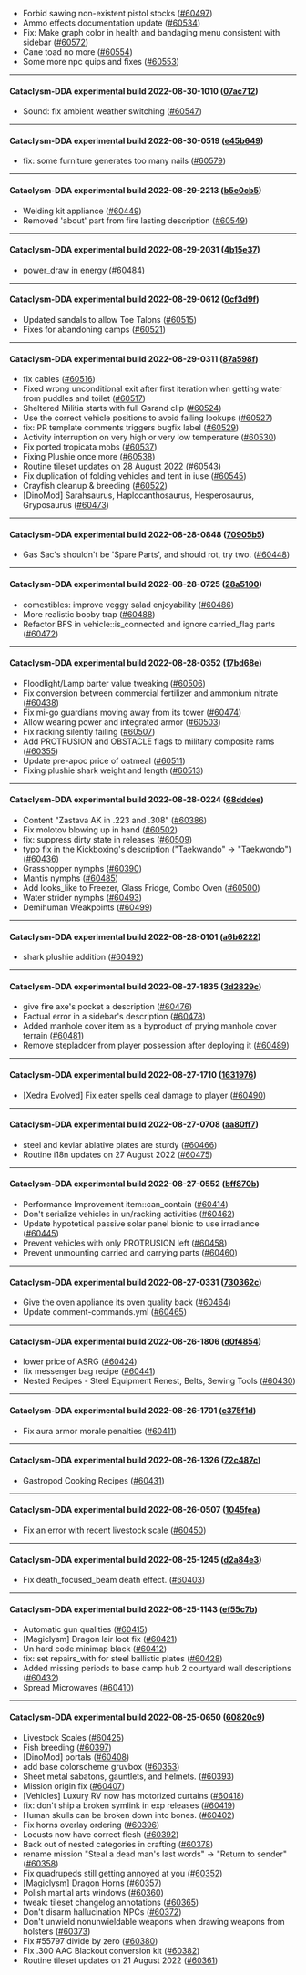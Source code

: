 * Forbid sawing non-existent pistol stocks ([#60497](https://github.com/CleverRaven/Cataclysm-DDA/pull/60497))
* Ammo effects documentation update ([#60534](https://github.com/CleverRaven/Cataclysm-DDA/pull/60534))
* Fix: Make graph color in health and bandaging menu consistent with sidebar ([#60572](https://github.com/CleverRaven/Cataclysm-DDA/pull/60572))
* Cane toad no more ([#60554](https://github.com/CleverRaven/Cataclysm-DDA/pull/60554))
* Some more npc quips and fixes ([#60553](https://github.com/CleverRaven/Cataclysm-DDA/pull/60553))

---

#### Cataclysm-DDA experimental build 2022-08-30-1010 ([07ac712](https://github.com/CleverRaven/Cataclysm-DDA/releases/tag/cdda-experimental-2022-08-30-1010))

* Sound: fix ambient weather switching ([#60547](https://github.com/CleverRaven/Cataclysm-DDA/pull/60547))

---

#### Cataclysm-DDA experimental build 2022-08-30-0519 ([e45b649](https://github.com/CleverRaven/Cataclysm-DDA/releases/tag/cdda-experimental-2022-08-30-0519))

* fix: some furniture generates too many nails ([#60579](https://github.com/CleverRaven/Cataclysm-DDA/pull/60579))

---

#### Cataclysm-DDA experimental build 2022-08-29-2213 ([b5e0cb5](https://github.com/CleverRaven/Cataclysm-DDA/releases/tag/cdda-experimental-2022-08-29-2213))

* Welding kit appliance ([#60449](https://github.com/CleverRaven/Cataclysm-DDA/pull/60449))
* Removed 'about' part from fire lasting description ([#60549](https://github.com/CleverRaven/Cataclysm-DDA/pull/60549))

---

#### Cataclysm-DDA experimental build 2022-08-29-2031 ([4b15e37](https://github.com/CleverRaven/Cataclysm-DDA/releases/tag/cdda-experimental-2022-08-29-2031))

* power_draw in energy ([#60484](https://github.com/CleverRaven/Cataclysm-DDA/pull/60484))

---

#### Cataclysm-DDA experimental build 2022-08-29-0612 ([0cf3d9f](https://github.com/CleverRaven/Cataclysm-DDA/releases/tag/cdda-experimental-2022-08-29-0612))

* Updated sandals to allow Toe Talons ([#60515](https://github.com/CleverRaven/Cataclysm-DDA/pull/60515))
* Fixes for abandoning camps ([#60521](https://github.com/CleverRaven/Cataclysm-DDA/pull/60521))

---

#### Cataclysm-DDA experimental build 2022-08-29-0311 ([87a598f](https://github.com/CleverRaven/Cataclysm-DDA/releases/tag/cdda-experimental-2022-08-29-0311))

* fix cables ([#60516](https://github.com/CleverRaven/Cataclysm-DDA/pull/60516))
* Fixed wrong unconditional exit after first iteration when getting water from puddles and toilet ([#60517](https://github.com/CleverRaven/Cataclysm-DDA/pull/60517))
* Sheltered Militia starts with full Garand clip ([#60524](https://github.com/CleverRaven/Cataclysm-DDA/pull/60524))
* Use the correct vehicle positions to avoid failing lookups ([#60527](https://github.com/CleverRaven/Cataclysm-DDA/pull/60527))
* fix: PR template comments triggers bugfix label ([#60529](https://github.com/CleverRaven/Cataclysm-DDA/pull/60529))
* Activity interruption on very high or very low temperature ([#60530](https://github.com/CleverRaven/Cataclysm-DDA/pull/60530))
* Fix ported tropicata mobs ([#60537](https://github.com/CleverRaven/Cataclysm-DDA/pull/60537))
* Fixing Plushie once more ([#60538](https://github.com/CleverRaven/Cataclysm-DDA/pull/60538))
* Routine tileset updates on 28 August 2022 ([#60543](https://github.com/CleverRaven/Cataclysm-DDA/pull/60543))
* Fix duplication of folding vehicles and tent in iuse  ([#60545](https://github.com/CleverRaven/Cataclysm-DDA/pull/60545))
* Crayfish cleanup & breeding ([#60522](https://github.com/CleverRaven/Cataclysm-DDA/pull/60522))
* [DinoMod] Sarahsaurus, Haplocanthosaurus, Hesperosaurus, Gryposaurus ([#60473](https://github.com/CleverRaven/Cataclysm-DDA/pull/60473))

---

#### Cataclysm-DDA experimental build 2022-08-28-0848 ([70905b5](https://github.com/CleverRaven/Cataclysm-DDA/releases/tag/cdda-experimental-2022-08-28-0848))

* Gas Sac's shouldn't be 'Spare Parts', and should rot, try two. ([#60448](https://github.com/CleverRaven/Cataclysm-DDA/pull/60448))

---

#### Cataclysm-DDA experimental build 2022-08-28-0725 ([28a5100](https://github.com/CleverRaven/Cataclysm-DDA/releases/tag/cdda-experimental-2022-08-28-0725))

* comestibles: improve veggy salad enjoyability ([#60486](https://github.com/CleverRaven/Cataclysm-DDA/pull/60486))
* More realistic booby trap ([#60488](https://github.com/CleverRaven/Cataclysm-DDA/pull/60488))
* Refactor BFS in vehicle::is_connected and ignore carried_flag parts ([#60472](https://github.com/CleverRaven/Cataclysm-DDA/pull/60472))

---

#### Cataclysm-DDA experimental build 2022-08-28-0352 ([17bd68e](https://github.com/CleverRaven/Cataclysm-DDA/releases/tag/cdda-experimental-2022-08-28-0352))

* Floodlight/Lamp barter value tweaking ([#60506](https://github.com/CleverRaven/Cataclysm-DDA/pull/60506))
* Fix conversion between commercial fertilizer and ammonium nitrate ([#60438](https://github.com/CleverRaven/Cataclysm-DDA/pull/60438))
* Fix mi-go guardians moving away from its tower ([#60474](https://github.com/CleverRaven/Cataclysm-DDA/pull/60474))
* Allow wearing power and integrated armor ([#60503](https://github.com/CleverRaven/Cataclysm-DDA/pull/60503))
* Fix racking silently failing ([#60507](https://github.com/CleverRaven/Cataclysm-DDA/pull/60507))
* Add PROTRUSION and OBSTACLE flags to military composite rams ([#60355](https://github.com/CleverRaven/Cataclysm-DDA/pull/60355))
* Update pre-apoc price of oatmeal ([#60511](https://github.com/CleverRaven/Cataclysm-DDA/pull/60511))
* Fixing plushie shark weight and length ([#60513](https://github.com/CleverRaven/Cataclysm-DDA/pull/60513))

---

#### Cataclysm-DDA experimental build 2022-08-28-0224 ([68dddee](https://github.com/CleverRaven/Cataclysm-DDA/releases/tag/cdda-experimental-2022-08-28-0224))

* Content "Zastava AK in .223 and .308" ([#60386](https://github.com/CleverRaven/Cataclysm-DDA/pull/60386))
* Fix molotov blowing up in hand ([#60502](https://github.com/CleverRaven/Cataclysm-DDA/pull/60502))
* fix: suppress dirty state in releases ([#60509](https://github.com/CleverRaven/Cataclysm-DDA/pull/60509))
* typo fix in the Kickboxing's description ("Taekwando" -> "Taekwondo") ([#60436](https://github.com/CleverRaven/Cataclysm-DDA/pull/60436))
* Grasshopper nymphs ([#60390](https://github.com/CleverRaven/Cataclysm-DDA/pull/60390))
* Mantis nymphs ([#60485](https://github.com/CleverRaven/Cataclysm-DDA/pull/60485))
* Add looks_like to Freezer, Glass Fridge, Combo Oven ([#60500](https://github.com/CleverRaven/Cataclysm-DDA/pull/60500))
* Water strider nymphs ([#60493](https://github.com/CleverRaven/Cataclysm-DDA/pull/60493))
* Demihuman Weakpoints ([#60499](https://github.com/CleverRaven/Cataclysm-DDA/pull/60499))

---

#### Cataclysm-DDA experimental build 2022-08-28-0101 ([a6b6222](https://github.com/CleverRaven/Cataclysm-DDA/releases/tag/cdda-experimental-2022-08-28-0101))

* shark plushie addition ([#60492](https://github.com/CleverRaven/Cataclysm-DDA/pull/60492))

---

#### Cataclysm-DDA experimental build 2022-08-27-1835 ([3d2829c](https://github.com/CleverRaven/Cataclysm-DDA/releases/tag/cdda-experimental-2022-08-27-1835))

* give fire axe's pocket a description ([#60476](https://github.com/CleverRaven/Cataclysm-DDA/pull/60476))
* Factual error in a sidebar's description ([#60478](https://github.com/CleverRaven/Cataclysm-DDA/pull/60478))
* Added manhole cover item as a byproduct of prying manhole cover terrain ([#60481](https://github.com/CleverRaven/Cataclysm-DDA/pull/60481))
* Remove stepladder from player possession after deploying it ([#60489](https://github.com/CleverRaven/Cataclysm-DDA/pull/60489))

---

#### Cataclysm-DDA experimental build 2022-08-27-1710 ([1631976](https://github.com/CleverRaven/Cataclysm-DDA/releases/tag/cdda-experimental-2022-08-27-1710))

* [Xedra Evolved] Fix eater spells deal damage to player ([#60490](https://github.com/CleverRaven/Cataclysm-DDA/pull/60490))

---

#### Cataclysm-DDA experimental build 2022-08-27-0708 ([aa80ff7](https://github.com/CleverRaven/Cataclysm-DDA/releases/tag/cdda-experimental-2022-08-27-0708))

* steel and kevlar ablative plates are sturdy ([#60466](https://github.com/CleverRaven/Cataclysm-DDA/pull/60466))
* Routine i18n updates on 27 August 2022 ([#60475](https://github.com/CleverRaven/Cataclysm-DDA/pull/60475))

---

#### Cataclysm-DDA experimental build 2022-08-27-0552 ([bff870b](https://github.com/CleverRaven/Cataclysm-DDA/releases/tag/cdda-experimental-2022-08-27-0552))

* Performance Improvement item::can_contain  ([#60414](https://github.com/CleverRaven/Cataclysm-DDA/pull/60414))
* Don't serialize vehicles in un/racking activities ([#60462](https://github.com/CleverRaven/Cataclysm-DDA/pull/60462))
* Update hypotetical passive solar panel bionic to use irradiance ([#60445](https://github.com/CleverRaven/Cataclysm-DDA/pull/60445))
* Prevent vehicles with only PROTRUSION left ([#60458](https://github.com/CleverRaven/Cataclysm-DDA/pull/60458))
* Prevent unmounting carried and carrying parts ([#60460](https://github.com/CleverRaven/Cataclysm-DDA/pull/60460))

---

#### Cataclysm-DDA experimental build 2022-08-27-0331 ([730362c](https://github.com/CleverRaven/Cataclysm-DDA/releases/tag/cdda-experimental-2022-08-27-0331))

* Give the oven appliance its oven quality back ([#60464](https://github.com/CleverRaven/Cataclysm-DDA/pull/60464))
* Update comment-commands.yml ([#60465](https://github.com/CleverRaven/Cataclysm-DDA/pull/60465))

---

#### Cataclysm-DDA experimental build 2022-08-26-1806 ([d0f4854](https://github.com/CleverRaven/Cataclysm-DDA/releases/tag/cdda-experimental-2022-08-26-1806))

* lower price of ASRG ([#60424](https://github.com/CleverRaven/Cataclysm-DDA/pull/60424))
* fix messenger bag recipe ([#60441](https://github.com/CleverRaven/Cataclysm-DDA/pull/60441))
* Nested Recipes - Steel Equipment Renest, Belts, Sewing Tools ([#60430](https://github.com/CleverRaven/Cataclysm-DDA/pull/60430))

---

#### Cataclysm-DDA experimental build 2022-08-26-1701 ([c375f1d](https://github.com/CleverRaven/Cataclysm-DDA/releases/tag/cdda-experimental-2022-08-26-1701))

* Fix aura armor morale penalties ([#60411](https://github.com/CleverRaven/Cataclysm-DDA/pull/60411))

---

#### Cataclysm-DDA experimental build 2022-08-26-1326 ([72c487c](https://github.com/CleverRaven/Cataclysm-DDA/releases/tag/cdda-experimental-2022-08-26-1326))

* Gastropod Cooking Recipes ([#60431](https://github.com/CleverRaven/Cataclysm-DDA/pull/60431))

---

#### Cataclysm-DDA experimental build 2022-08-26-0507 ([1045fea](https://github.com/CleverRaven/Cataclysm-DDA/releases/tag/cdda-experimental-2022-08-26-0507))

* Fix an error with recent livestock scale ([#60450](https://github.com/CleverRaven/Cataclysm-DDA/pull/60450))

---

#### Cataclysm-DDA experimental build 2022-08-25-1245 ([d2a84e3](https://github.com/CleverRaven/Cataclysm-DDA/releases/tag/cdda-experimental-2022-08-25-1245))

* Fix death_focused_beam death effect. ([#60403](https://github.com/CleverRaven/Cataclysm-DDA/pull/60403))

---

#### Cataclysm-DDA experimental build 2022-08-25-1143 ([ef55c7b](https://github.com/CleverRaven/Cataclysm-DDA/releases/tag/cdda-experimental-2022-08-25-1143))

* Automatic gun qualities ([#60415](https://github.com/CleverRaven/Cataclysm-DDA/pull/60415))
* [Magiclysm] Dragon lair loot fix ([#60421](https://github.com/CleverRaven/Cataclysm-DDA/pull/60421))
* Un hard code minimap black ([#60412](https://github.com/CleverRaven/Cataclysm-DDA/pull/60412))
* fix: set repairs_with for steel ballistic plates ([#60428](https://github.com/CleverRaven/Cataclysm-DDA/pull/60428))
* Added missing periods to base camp hub 2 courtyard wall descriptions ([#60432](https://github.com/CleverRaven/Cataclysm-DDA/pull/60432))
* Spread Microwaves ([#60410](https://github.com/CleverRaven/Cataclysm-DDA/pull/60410))

---

#### Cataclysm-DDA experimental build 2022-08-25-0650 ([60820c9](https://github.com/CleverRaven/Cataclysm-DDA/releases/tag/cdda-experimental-2022-08-25-0650))

* Livestock Scales ([#60425](https://github.com/CleverRaven/Cataclysm-DDA/pull/60425))
* Fish breeding ([#60397](https://github.com/CleverRaven/Cataclysm-DDA/pull/60397))
* [DinoMod] portals ([#60408](https://github.com/CleverRaven/Cataclysm-DDA/pull/60408))
* add base colorscheme gruvbox ([#60353](https://github.com/CleverRaven/Cataclysm-DDA/pull/60353))
* Sheet metal sabatons, gauntlets, and helmets. ([#60393](https://github.com/CleverRaven/Cataclysm-DDA/pull/60393))
* Mission origin fix ([#60407](https://github.com/CleverRaven/Cataclysm-DDA/pull/60407))
* [Vehicles] Luxury RV now has motorized curtains ([#60418](https://github.com/CleverRaven/Cataclysm-DDA/pull/60418))
* fix: don't ship a broken symlink in exp releases ([#60419](https://github.com/CleverRaven/Cataclysm-DDA/pull/60419))
* Human skulls can be broken down into bones. ([#60402](https://github.com/CleverRaven/Cataclysm-DDA/pull/60402))
* Fix horns overlay ordering ([#60396](https://github.com/CleverRaven/Cataclysm-DDA/pull/60396))
* Locusts now have correct flesh ([#60392](https://github.com/CleverRaven/Cataclysm-DDA/pull/60392))
* Back out of nested categories in crafting ([#60378](https://github.com/CleverRaven/Cataclysm-DDA/pull/60378))
* rename mission "Steal a dead man's last words" -> "Return to sender" ([#60358](https://github.com/CleverRaven/Cataclysm-DDA/pull/60358))
* Fix quadrupeds still getting annoyed at you ([#60352](https://github.com/CleverRaven/Cataclysm-DDA/pull/60352))
* [Magiclysm] Dragon Horns ([#60357](https://github.com/CleverRaven/Cataclysm-DDA/pull/60357))
* Polish martial arts windows ([#60360](https://github.com/CleverRaven/Cataclysm-DDA/pull/60360))
* tweak: tileset changelog annotations ([#60365](https://github.com/CleverRaven/Cataclysm-DDA/pull/60365))
* Don't disarm hallucination NPCs ([#60372](https://github.com/CleverRaven/Cataclysm-DDA/pull/60372))
* Don't unwield nonunwieldable weapons when drawing weapons from holsters ([#60373](https://github.com/CleverRaven/Cataclysm-DDA/pull/60373))
* Fix #55797 divide by zero ([#60380](https://github.com/CleverRaven/Cataclysm-DDA/pull/60380))
* Fix .300 AAC Blackout conversion kit ([#60382](https://github.com/CleverRaven/Cataclysm-DDA/pull/60382))
* Routine tileset updates on 21 August 2022 ([#60361](https://github.com/CleverRaven/Cataclysm-DDA/pull/60361))
